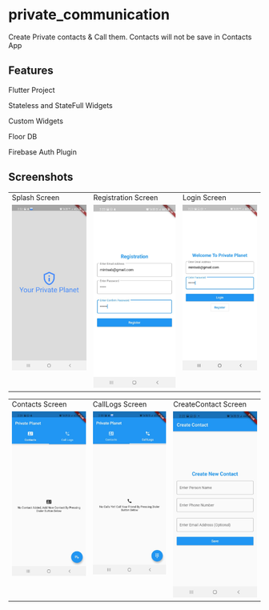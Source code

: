 # private_communication

Create Private contacts & Call them. Contacts will not be save in Contacts App

## Features

Flutter Project

Stateless and StateFull Widgets

Custom Widgets

Floor DB

Firebase Auth Plugin

## Screenshots
<table>
  <tr>
    <td>Splash Screen</td>
     <td>Registration Screen</td>
     <td>Login Screen</td>
  </tr>
  <tr>
    <td valign="top"><img src="https://github.com/intsab/Flutter-MVVM/blob/master/ScreenShots/1-Splash.jpeg" alt="Splash Screen" width="250"/></td>
    <td valign="top"><img src="https://github.com/intsab/Flutter-MVVM/blob/master/ScreenShots/2-Registration.jpeg" alt="Registration Screen" width="250"/>
</td>
    <td valign="top"><img src="https://github.com/intsab/Flutter-MVVM/blob/master/ScreenShots/3-Login.jpeg" alt="Login Screen" width="250"/>
</td>
  </tr>
 </table>
 
 <table>
  <tr>
    <td>Contacts Screen</td>
     <td>CallLogs Screen</td>
     <td>CreateContact Screen</td>
  </tr>
  <tr>
    <td valign="top"><img src="https://github.com/intsab/Flutter-MVVM/blob/master/ScreenShots/4-contacts.jpeg" alt="Contacts Screen" width="250"/>
</td>
    <td valign="top"><img src="https://github.com/intsab/Flutter-MVVM/blob/master/ScreenShots/5-Calls.jpeg" alt="CallLogs Screen" width="250"/>

</td>
    <td valign="top"><img src="https://github.com/intsab/Flutter-MVVM/blob/master/ScreenShots/6-create_contact.jpeg" alt="CreateContact Screen" width="250"/>

</td>
  </tr>
 </table>


